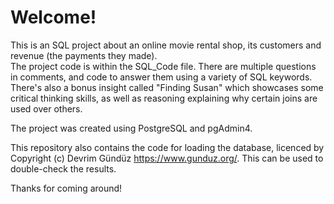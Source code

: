 # Welcome!

This is an SQL project about an online movie rental shop, its customers and revenue (the payments they made).\
The project code is within the SQL_Code file. There are multiple questions in comments, and code to answer them using a variety of SQL keywords. There's also a bonus insight called "Finding Susan" which showcases some critical thinking skills, as well as reasoning explaining why certain joins are used over others.

The project was created using PostgreSQL and pgAdmin4.

This repository also contains the code for loading the database, licenced by Copyright (c) Devrim Gündüz <https://www.gunduz.org/>. This can be used to double-check the results.

Thanks for coming around!
